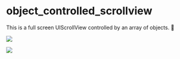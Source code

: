# object_controlled_scrollview

This is a full screen UIScrollView controlled by an array of objects. :tada: 

![](http://i.imgur.com/tqrX7E3.png)

![](https://media.giphy.com/media/3oz8xy0nHunlRe5Rm0/giphy.gif)
